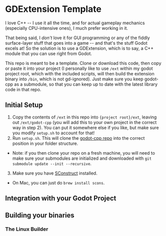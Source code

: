 # GDExtension Template

I love C++ -- I use it all the time, and for actual gameplay mechanics (especially CPU-intensive ones), I much prefer working in it.

That being said, I *don't* love it for GUI programming or any of the fiddly surface-layer stuff that goes into a game -- and that's the stuff Godot excels at! So the solution is to use a GDExtension, which is to say, a C++ module that you can use right from Godot.

This repo is meant to be a template. Clone or download this code, then copy or paste it into your project (I personally like to use `/ext` within my godot project root, which with the included scripts, will then build the extension binary into `/bin`, which is not gd-ignored). Just make sure you keep godot-cpp as a submodule, so that you can keep up to date with the latest library code in that repo.

## Initial Setup

1. Copy the contents of `/ext` in this repo into `{project root}/ext`, leaving out `/ext/godot-cpp` (you will add this to your own project in the correct way in step 2). You can put it somewhere else if you like, but make sure you modify `setup.sh` to account for that!
2. Run `setup.sh`. This will clone the [godot-cpp repo](https://github.com/godotengine/godot-cpp) into the correct position in your folder structure.
  - Note: if you then clone your repo on a fresh machine, you will need to make sure your submodules are initialized and downloaded with `git submodule update --init --recursive`.
3. Make sure you have [SConstruct](https://www.scons.org/) installed.
  - On Mac, you can just do `brew install scons`.

## Integration with your Godot Project

## Building your binaries

### The Linux Builder

